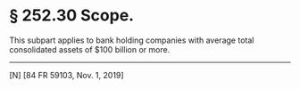 # § 252.30   Scope.

This subpart applies to bank holding companies with average total consolidated assets of $100 billion or more.



---

[N] [84 FR 59103, Nov. 1, 2019]




